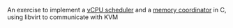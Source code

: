 An exercise to implement a [vCPU scheduler](/cpu) and a [memory coordinator](/memory_coordinator) in C, using libvirt to communicate with KVM
